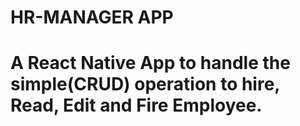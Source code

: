 # HR-MANAGER APP
# A React Native App to handle the simple(CRUD) operation to hire, Read, Edit and Fire Employee.

